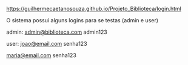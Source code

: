 https://guilhermecaetanosouza.github.io/Projeto_Biblioteca/login.html

O sistema possui alguns logins para se testas (admin e user) 

admin:
admin@biblioteca.com
admin123

user:
joao@email.com
senha123

maria@email.com
senha123
